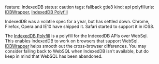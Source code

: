 feature: IndexedDB
status: caution
tags: fallback gtie8
kind: api
polyfillurls: [IDBWrapper](https://github.com/jensarps/IDBWrapper), [IndexedDB Polyfill](http://nparashuram.com/IndexedDBShim)

IndexedDB was a volatile spec for a year, but has settled down. Chrome, Firefox, Opera and IE10 have shipped it. Safari started to support it in iOS8.

The [IndexedDB Polyfill](http://nparashuram.com/IndexedDBShim) is a polyfill for the IndexedDB APIs over WebSql. This enables IndexedDB to work on browsers that support WebSql.
[IDBWrapper](https://github.com/jensarps/IDBWrapper) helps smooth out the cross-browser differences. You may consider falling back to WebSQL when IndexedDB isn't available, but do keep in mind that WebSQL has been abandoned.


